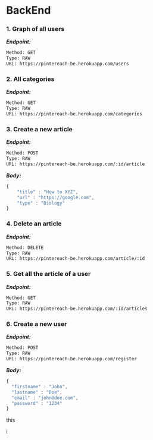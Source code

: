 # BackEnd


### 1. Graph of all users

***Endpoint:***

```bash
Method: GET
Type: RAW
URL: https://pintereach-be.herokuapp.com/users
```


### 2. All categories

***Endpoint:***

```bash
Method: GET
Type: RAW
URL: https://pintereach-be.herokuapp.com/categories
```


### 3. Create a new article

***Endpoint:***

```bash
Method: POST
Type: RAW
URL: https://pintereach-be.herokuapp.com/:id/article
```

***Body:***

```js        
{
	"title" : "How to XYZ",
	"url" : "https://google.com",
	"type" : "Biology"
}
```


### 4. Delete an article

***Endpoint:***

```bash
Method: DELETE
Type: RAW
URL: https://pintereach-be.herokuapp.com/article/:id
```


### 5. Get all the article of a user

***Endpoint:***

```bash
Method: GET
Type: RAW
URL: https://pintereach-be.herokuapp.com/:id/articles
```


### 6. Create a new user

***Endpoint:***

```bash
Method: POST
Type: RAW
URL: https://pintereach-be.herokuapp.com/register
```

***Body:***

```js        
{
  "firstname" : "John",
  "lastname" : "Doe",
  "email" : "john@doe.com",
  "password" : "1234"
}
```


this

i




